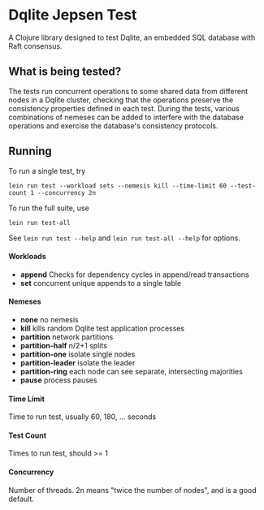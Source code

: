 # Dqlite Jepsen Test

A Clojure library designed to test Dqlite, an embedded SQL database with Raft
consensus.

## What is being tested?

The tests run concurrent operations to some shared data from different nodes in
a Dqlite cluster, checking that the operations preserve the consistency
properties defined in each test.  During the tests, various combinations of
nemeses can be added to interfere with the database operations and exercise the
database's consistency protocols.

## Running

To run a single test, try

```
lein run test --workload sets --nemesis kill --time-limit 60 --test-count 1 --concurrency 2n
```

To run the full suite, use

```
lein run test-all
```

See `lein run test --help` and `lein run test-all --help` for options.

#### Workloads

+ **append** Checks for dependency cycles in append/read transactions
+ **set** concurrent unique appends to a single table

#### Nemeses

+ **none** no nemesis
+ **kill** kills random Dqlite test application processes
+ **partition** network partitions
+ **partition-half** n/2+1 splits
+ **partition-one** isolate single nodes
+ **partition-leader** isolate the leader
+ **partition-ring** each node can see separate, intersecting majorities
+ **pause** process pauses

#### Time Limit

Time to run test, usually 60, 180, ... seconds

#### Test Count

Times to run test, should >= 1

#### Concurrency

Number of threads. 2n means "twice the number of nodes", and is a good default.

